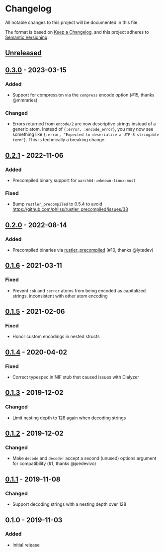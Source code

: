 # Changelog
All notable changes to this project will be documented in this file.

The format is based on [Keep a Changelog](https://keepachangelog.com/en/1.0.0/),
and this project adheres to [Semantic Versioning](https://semver.org/spec/v2.0.0.html).

## [Unreleased]

## [0.3.0] - 2023-03-15
### Added
- Support for compression via the `compress` encode option (#15, thanks @mmmries)

### Changed
- Errors returned from `encode/2` are now descriptive strings instead of a generic atom. Instead of `{:error, :encode_error}`, you may now see something like `{:error, "Expected to deserialize a UTF-8 stringable term"}`. This is technically a breaking change.

## [0.2.1] - 2022-11-06
### Added
- Precompiled binary support for `aarch64-unknown-linux-musl`

### Fixed
- Bump `rustler_precompiled` to 0.5.4 to avoid https://github.com/philss/rustler_precompiled/issues/38

## [0.2.0] - 2022-08-14
### Added
- Precompiled binaries via [rustler_precompiled](https://github.com/philss/rustler_precompiled) (#10, thanks @lytedev)

## [0.1.6] - 2021-03-11
### Fixed
- Prevent `:ok` and `:error` atoms from being encoded as capitalized strings, inconsistent with other atom encoding

## [0.1.5] - 2021-02-06
### Fixed
- Honor custom encodings in nested structs

## [0.1.4] - 2020-04-02
### Fixed
- Correct typespec in NIF stub that caused issues with Dialyzer

## [0.1.3] - 2019-12-02
### Changed
- Limit nesting depth to 128 again when decoding strings

## [0.1.2] - 2019-12-02
### Changed
- Make `decode` and `decode!` accept a second (unused) options argument for compatibility (#1, thanks @joedevivo)

## [0.1.1] - 2019-11-08
### Changed
- Support decoding strings with a nesting depth over 128

## 0.1.0 - 2019-11-03
### Added
- Initial release


[Unreleased]: https://github.com/benhaney/Jsonrs/compare/v0.3.0...HEAD
[0.3.0]: https://github.com/benhaney/Jsonrs/compare/v0.2.1...v0.3.0
[0.2.1]: https://github.com/benhaney/Jsonrs/compare/v0.2.0...v0.2.1
[0.2.0]: https://github.com/benhaney/Jsonrs/compare/v0.1.6...v0.2.0
[0.1.6]: https://github.com/benhaney/Jsonrs/compare/v0.1.5...v0.1.6
[0.1.5]: https://github.com/benhaney/Jsonrs/compare/v0.1.4...v0.1.5
[0.1.4]: https://github.com/benhaney/Jsonrs/compare/v0.1.3...v0.1.4
[0.1.3]: https://github.com/benhaney/Jsonrs/compare/v0.1.2...v0.1.3
[0.1.2]: https://github.com/benhaney/Jsonrs/compare/v0.1.1...v0.1.2
[0.1.1]: https://github.com/benhaney/Jsonrs/compare/v0.1.0...v0.1.1
